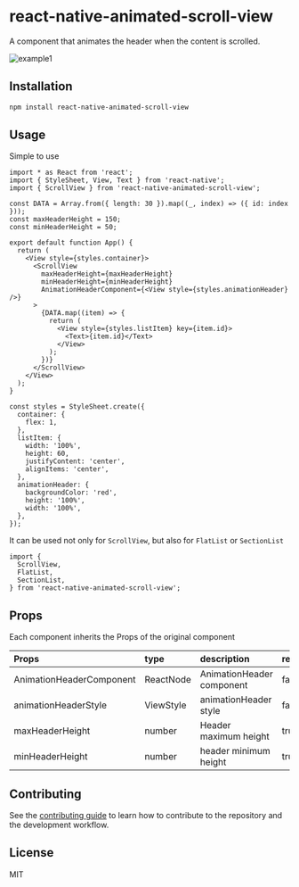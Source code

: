 # react-native-animated-scroll-view

A component that animates the header when the content is scrolled.

![example1](https://user-images.githubusercontent.com/41561321/129012122-6677bdc3-6fb5-4f08-9104-028be504cf42.gif)

## Installation

```sh
npm install react-native-animated-scroll-view
```

## Usage

Simple to use

```tsx
import * as React from 'react';
import { StyleSheet, View, Text } from 'react-native';
import { ScrollView } from 'react-native-animated-scroll-view';

const DATA = Array.from({ length: 30 }).map((_, index) => ({ id: index }));
const maxHeaderHeight = 150;
const minHeaderHeight = 50;

export default function App() {
  return (
    <View style={styles.container}>
      <ScrollView
        maxHeaderHeight={maxHeaderHeight}
        minHeaderHeight={minHeaderHeight}
        AnimationHeaderComponent={<View style={styles.animationHeader} />}
      >
        {DATA.map((item) => {
          return (
            <View style={styles.listItem} key={item.id}>
              <Text>{item.id}</Text>
            </View>
          );
        })}
      </ScrollView>
    </View>
  );
}

const styles = StyleSheet.create({
  container: {
    flex: 1,
  },
  listItem: {
    width: '100%',
    height: 60,
    justifyContent: 'center',
    alignItems: 'center',
  },
  animationHeader: {
    backgroundColor: 'red',
    height: '100%',
    width: '100%',
  },
});
```

It can be used not only for `ScrollView`, but also for `FlatList` or `SectionList`

```tsx
import {
  ScrollView,
  FlatList,
  SectionList,
} from 'react-native-animated-scroll-view';
```

## Props

Each component inherits the Props of the original component

| Props                    | type      | description               | required | default |
| :----------------------- | :-------- | :------------------------ | :------- | :------ |
| AnimationHeaderComponent | ReactNode | AnimationHeader component | false    | --      |
| animationHeaderStyle     | ViewStyle | animationHeader style     | false    | --      |
| maxHeaderHeight          | number    | Header maximum height     | true     | --      |
| minHeaderHeight          | number    | header minimum height     | true     | --      |

## Contributing

See the [contributing guide](CONTRIBUTING.md) to learn how to contribute to the repository and the development workflow.

## License

MIT
